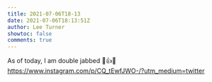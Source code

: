 ```yaml
---
title: 2021-07-06T18-13
date: 2021-07-06T18:13:51Z
author: Lee Turner
showtoc: false
comments: true
---
```


As of today, I am double jabbed 💉👍💪 https://www.instagram.com/p/CQ_tEwfJWO-/?utm_medium=twitter

